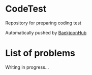 # CodeTest

Repository for preparing coding test

Automatically pushed by [BaekjoonHub](https://github.com/BaekjoonHub/BaekjoonHub)
# List of problems

Writing in progress...
